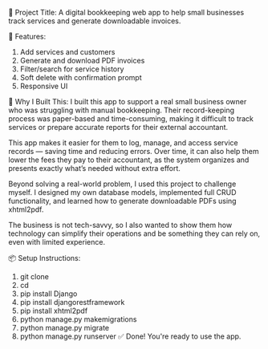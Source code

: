 🧾 Project Title:
A digital bookkeeping web app to help small businesses track services and generate downloadable invoices.

🚀 Features:
1. Add services and customers
2. Generate and download PDF invoices
3. Filter/search for service history
4. Soft delete with confirmation prompt
5. Responsive UI

🎯 Why I Built This:
I built this app to support a real small business owner who was struggling with manual bookkeeping. Their record-keeping process was paper-based and time-consuming, making it difficult to track services or prepare accurate reports for their external accountant.

This app makes it easier for them to log, manage, and access service records — saving time and reducing errors. Over time, it can also help them lower the fees they pay to their accountant, as the system organizes and presents exactly what’s needed without extra effort.

Beyond solving a real-world problem, I used this project to challenge myself. I designed my own database models, implemented full CRUD functionality, and learned how to generate downloadable PDFs using xhtml2pdf.

The business is not tech-savvy, so I also wanted to show them how technology can simplify their operations and be something they can rely on, even with limited experience.

📦 Setup Instructions:
  1. git clone <your-repo-link>
  2. cd <your-project-folder>
  3. pip install Django
  4. pip install djangorestframework
  5. pip install xhtml2pdf
  6. python manage.py makemigrations
  7. python manage.py migrate
  8. python manage.py runserver
✅ Done! You're ready to use the app.







